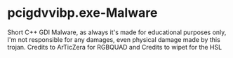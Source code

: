 # pcigdvvibp.exe-Malware
Short C++ GDI Malware, as always it's made for educational purposes only, I'm not responsible for any damages, even physical damage made by this trojan. Credits to ArTicZera for RGBQUAD and Credits to wipet for the HSL
